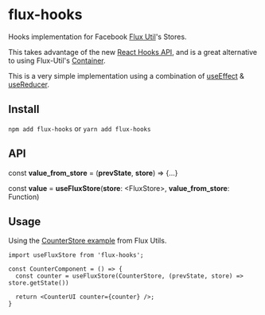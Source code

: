 # flux-hooks
Hooks implementation for Facebook [Flux Util](https://github.com/facebook/flux#Flux%20Utils)'s Stores.

This takes advantage of the new [React Hooks API](https://reactjs.org/docs/hooks-intro.html), and is a great alternative to using Flux-Util's [Container](https://facebook.github.io/flux/docs/flux-utils.html#container).

This is a very simple implementation using a combination of [useEffect](https://reactjs.org/docs/hooks-reference.html#useeffect) & [useReducer](https://reactjs.org/docs/hooks-reference.html#usereducer).

## Install
```npm add flux-hooks``` or ```yarn add flux-hooks```

## API


const **value_from_store** = (**prevState**, **store**) => {...}

const **value** = **useFluxStore**(**store**: \<FluxStore>, **value_from_store**: Function)

## Usage

Using the [CounterStore example](https://facebook.github.io/flux/docs/flux-utils.html#content) from Flux Utils. 

~~~
import useFluxStore from 'flux-hooks';

const CounterComponent = () => {
  const counter = useFluxStore(CounterStore, (prevState, store) => store.getState())

  return <CounterUI counter={counter} />;
}
~~~
